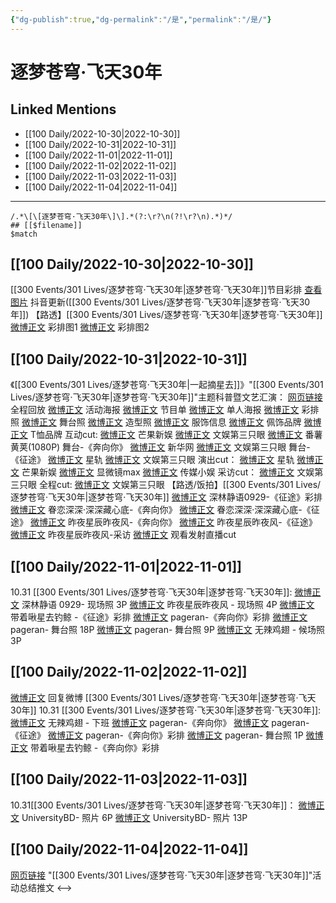 ```yaml
---
{"dg-publish":true,"dg-permalink":"/是","permalink":"/是/"}
---
```


# 逐梦苍穹·飞天30年

## Linked Mentions
- [[100 Daily/2022-10-30\|2022-10-30]]
- [[100 Daily/2022-10-31\|2022-10-31]]
- [[100 Daily/2022-11-01\|2022-11-01]]
- [[100 Daily/2022-11-02\|2022-11-02]]
- [[100 Daily/2022-11-03\|2022-11-03]]
- [[100 Daily/2022-11-04\|2022-11-04]]


---

```expander
/.*\[\[逐梦苍穹·飞天30年\]\].*(?:\r?\n(?!\r?\n).*)*/
## [[$filename]]
$match
```
## [[100 Daily/2022-10-30\|2022-10-30]]

[[300 Events/301 Lives/逐梦苍穹·飞天30年\|逐梦苍穹·飞天30年]]节目彩排
[查看图片](https://wx2.sinaimg.cn/large/0088n2Pggy1h7nq53g7ymj30qk1byq7p.jpg) 抖音更新([[300 Events/301 Lives/逐梦苍穹·飞天30年\|逐梦苍穹·飞天30年]])
【路透】[[300 Events/301 Lives/逐梦苍穹·飞天30年\|逐梦苍穹·飞天30年]]
[微博正文](http://weibo.com/2410676227/McImxfkbk) 彩排图1
[微博正文](http://weibo.com/1790405427/McIghtEo3) 彩排图2

## [[100 Daily/2022-10-31\|2022-10-31]]

《[[300 Events/301 Lives/逐梦苍穹·飞天30年\|一起摘星去]]》"[[300 Events/301 Lives/逐梦苍穹·飞天30年\|逐梦苍穹·飞天30年]]"主题科普暨文艺汇演：
[网页链接](https://weibo.cn/sinaurl?u=https%3A%2F%2Fv.douyin.com%2FMGAukAN%2F) 全程回放
[微博正文](http://weibo.com/2810373291/McPNHzXDG) 活动海报
[微博正文](http://weibo.com/2810373291/McQPpcfDp) 节目单
[微博正文](http://weibo.com/7478855230/McQba384H) 单人海报
[微博正文](http://weibo.com/7478855230/McQvm4dfT) 彩排照
[微博正文](http://weibo.com/7478855230/McSo2f0cG) 舞台照
[微博正文](https://m.weibo.cn/7478855230/4830673254482790) 造型照
[微博正文](http://weibo.com/7710473200/McSJG5WBY) 服饰信息
[微博正文](http://weibo.com/5724107516/McSRx6osv) 佩饰品牌
[微博正文](http://weibo.com/7008459917/McSV59kG8) T恤品牌
互动cut:
[微博正文](https://weibo.com/1591169702/McR4Fm7Ey) 芒果新娱
[微博正文](http://weibo.com/1371117067/McR4xF0Io) 文娱第三只眼
[微博正文](http://weibo.com/1786590437/McR9C5ub4) 番薯黄荚(1080P)
舞台-《奔向你》
[微博正文](http://weibo.com/2810373291/McSSqyTL7) 新华网
[微博正文](http://weibo.com/1371117067/McS7d8J5i) 文娱第三只眼
舞台-《征途》
[微博正文](http://weibo.com/6466290670/McT2ZpPym) 星轨
[微博正文](https://m.weibo.cn/1371117067/4830680661624918) 文娱第三只眼
演出cut：
[微博正文](https://m.weibo.cn/6466290670/4830702824326027) 星轨
[微博正文](http://weibo.com/1591169702/McS9UrUqi) 芒果新娱
[微博正文](http://weibo.com/2896317997/McSg6gr3p) 显微镜max
[微博正文](http://weibo.com/2116890350/McSfAC7vo) 传媒小娱
采访cut：
[微博正文](https://weibo.com/1371117067/McSaa7K91) 文娱第三只眼
全程cut:
[微博正文](https://m.weibo.cn/1371117067/4830684566524894) 文娱第三只眼
【路透/饭拍】[[300 Events/301 Lives/逐梦苍穹·飞天30年\|逐梦苍穹·飞天30年]]
[微博正文](https://weibo.com/7466737334/McQoCv58Z) 深林静语0929-《征途》彩排
[微博正文](http://weibo.com/6335059267/McT70vMB7) 眷恋深深·深深藏心底-《奔向你》
[微博正文](https://weibo.com/6335059267/McSJQ7CzS) 眷恋深深·深深藏心底-《征途》
[微博正文](http://weibo.com/5801867386/McU95FJx6) 昨夜星辰昨夜风-《奔向你》
[微博正文](https://m.weibo.cn/5801867386/4830764849437356) 昨夜星辰昨夜风-《征途》
[微博正文](http://weibo.com/5801867386/McSoH2Sga) 昨夜星辰昨夜风-采访
[微博正文](http://weibo.com/7495641082/McRCfiP5J) 观看发射直播cut

## [[100 Daily/2022-11-01\|2022-11-01]]

10.31 [[300 Events/301 Lives/逐梦苍穹·飞天30年\|逐梦苍穹·飞天30年]]:
[微博正文](http://weibo.com/7466737334/McV7BdLvy) 深林静语 0929- 现场照 3P
[微博正文](http://weibo.com/5801867386/Md3nl70qr) 昨夜星辰昨夜风 - 现场照 4P
[微博正文](http://weibo.com/3246571812/Md3lKFIbJ) 带着啾星去钓鲸 -《征途》彩排
[微博正文](http://weibo.com/7633014126/Md1Xny2oE) pageran-《奔向你》彩排
[微博正文](http://weibo.com/7633014126/Md3zU0WNZ) pageran- 舞台照 18P
[微博正文](http://weibo.com/7633014126/Md3Gebhus) pageran- 舞台照 9P
[微博正文](https://m.weibo.cn/7495641082/4831137421069325) 无辣鸡翅 - 候场照 3P

## [[100 Daily/2022-11-02\|2022-11-02]]

[微博正文](http://weibo.com/1736988591/McTaQkMXy) 回复微博 [[300 Events/301 Lives/逐梦苍穹·飞天30年\|逐梦苍穹·飞天30年]]
10.31 [[300 Events/301 Lives/逐梦苍穹·飞天30年\|逐梦苍穹·飞天30年]]:
[微博正文](http://weibo.com/7495641082/Md4hM1eug) 无辣鸡翅 - 下班
[微博正文](http://weibo.com/7633014126/Md7Xc6mSe) pageran-《奔向你》
[微博正文](http://weibo.com/7633014126/Md9jdAx2e) pageran-《征途》
[微博正文](https://weibo.com/7633014126/Md9MxsC8H) pageran-《奔向你》彩排
[微博正文](http://weibo.com/7633014126/MdcRXf7Cr) pageran- 舞台照 1P
[微博正文](http://weibo.com/3246571812/Md7VRkSKa) 带着啾星去钓鲸 -《奔向你》彩排

## [[100 Daily/2022-11-03\|2022-11-03]]

10.31[[300 Events/301 Lives/逐梦苍穹·飞天30年\|逐梦苍穹·飞天30年]]：
[微博正文](http://weibo.com/6494067884/Mdi2EnDo7) UniversityBD- 照片 6P
[微博正文](http://weibo.com/6494067884/Mdl0fkl6e) UniversityBD- 照片 13P

## [[100 Daily/2022-11-04\|2022-11-04]]

[网页链接](https://weibo.cn/sinaurl?u=https%3A%2F%2Fmp.weixin.qq.com%2Fs%2FOuZWKqhD_mitFTM18QxEyw) "[[300 Events/301 Lives/逐梦苍穹·飞天30年\|逐梦苍穹·飞天30年]]"活动总结推文
<-->
